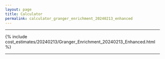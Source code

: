 ```yaml
---
layout: page
title: Calculator
permalink: calculator_granger_enrichment_20240213_enhanced
---
```


___

{% include cost_estimates/20240213/Granger_Enrichment_20240213_Enhanced.html %}

___

